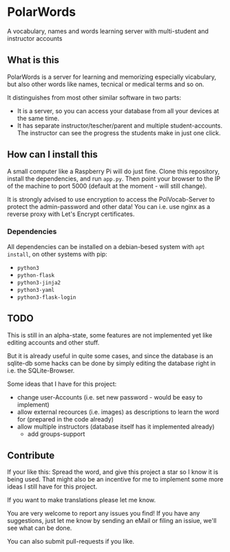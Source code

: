 # PolarWords

A vocabulary, names and words learning server with multi-student and instructor accounts

## What is this

PolarWords is a server for learning and memorizing especially vicabulary, but also other words like names, tecnical or medical terms and so on.

It distinguishes from most other similar software in two parts:

- It is a server, so you can access your database from all your devices at the same time.
- It has separate instructor/tescher/parent and multiple student-accounts. The instructor can see the progress the students make in just one click.

## How can I install this

A small computer like a Raspberry Pi will do just fine. Clone this repository, install the dependencies, and run `app.py`. Then point your browser to the IP of the machine to port 5000 (default at the moment - will still change).

It is strongly advised to use encryption to access the PolVocab-Server to protect the admin-password and other data! You can i.e. use nginx as a reverse proxy with Let's Encrypt certificates.

### Dependencies

All dependencies can be installed on a debian-besed system with `apt install`, on other systems with pip:

- `python3`
- `python-flask`
- `python3-jinja2`
- `python3-yaml`
- `python3-flask-login`

## TODO

This is still in an alpha-state, some features are not implemented yet like editing accounts and other stuff.

But it is already useful in quite some cases, and since the database is an sqlite-db some hacks can be done by simply editing the database right in i.e. the SQLite-Browser.

Some ideas that I have for this project:

- change user-Accounts (i.e. set new password - would be easy to implement)
- allow external recources (i.e. images) as descriptions to learn the word for (prepared in the code already)
- allow multiple instructors (database itself has it implemented already)
    - add groups-support

## Contribute

If your like this: Spread the word, and give this project a star so I know it is being used. That might also be an incentive for me to implement some more ideas I still have for this project.

If you want to make translations please let me know.

You are very welcome to report any issues you find! If you have any suggestions, just let me know by sending an eMail or filing an issiue, we'll see what can be done.

You can also submit pull-requests if you like.
